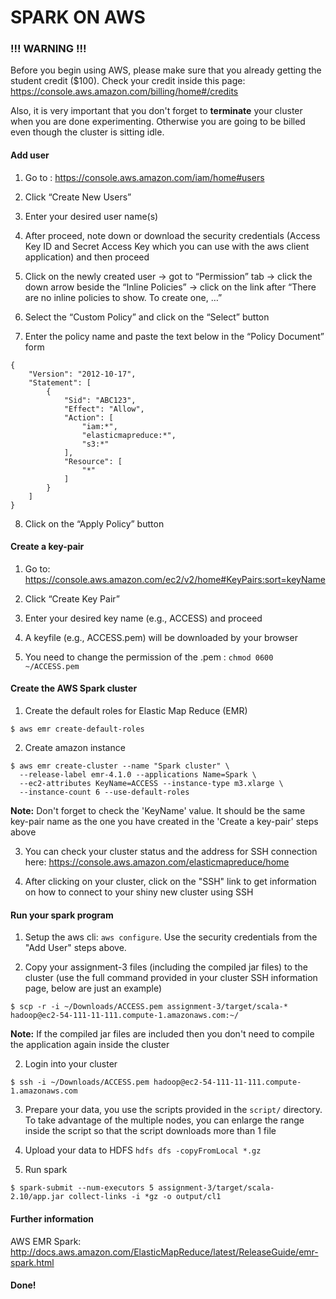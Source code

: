 # SPARK ON AWS

### !!! WARNING !!!

Before you begin using AWS, please make sure that you already getting the student credit ($100). Check your credit inside this page: https://console.aws.amazon.com/billing/home#/credits

Also, it is very important that you don't forget to **terminate** your cluster when you are done experimenting. Otherwise you are going to be billed even though the cluster is sitting idle.

#### Add user

1. Go to : https://console.aws.amazon.com/iam/home#users

2. Click “Create New Users”

3. Enter your desired user name(s)

4. After proceed, note down or download the security credentials (Access Key ID and Secret Access Key which you can use with the aws client application) and then proceed

5. Click on the newly created user -> got to “Permission” tab -> click the down arrow beside the “Inline Policies” -> click on the link after “There are no inline policies to show. To create one, …”

6. Select the “Custom Policy” and click on the “Select” button

7. Enter the policy name and  paste the text below in the “Policy Document” form
```
{
    "Version": "2012-10-17",
    "Statement": [
        {
            "Sid": "ABC123",
            "Effect": "Allow",
            "Action": [
                "iam:*",
                "elasticmapreduce:*",
                "s3:*"
            ],
            "Resource": [
                "*"
            ]
        }
    ]
}
```

8. Click on the “Apply Policy” button

#### Create a key-pair

1. Go to: https://console.aws.amazon.com/ec2/v2/home#KeyPairs:sort=keyName

2. Click “Create Key Pair”

3. Enter your desired key name (e.g., ACCESS) and proceed

4. A keyfile (e.g., ACCESS.pem) will be downloaded by your browser

5. You need to change the permission of the .pem : `chmod 0600 ~/ACCESS.pem`


#### Create the AWS Spark cluster

1. Create the default roles for Elastic Map Reduce (EMR)
```terminal
$ aws emr create-default-roles
```

2. Create amazon instance
```terminal
$ aws emr create-cluster --name "Spark cluster" \
  --release-label emr-4.1.0 --applications Name=Spark \
  --ec2-attributes KeyName=ACCESS --instance-type m3.xlarge \
  --instance-count 6 --use-default-roles
```
**Note:** Don't forget to check the 'KeyName' value. It should be the same key-pair name as the one you have created in the 'Create a key-pair' steps above

3. You can check your cluster status and the address for SSH connection here: https://console.aws.amazon.com/elasticmapreduce/home

4. After clicking on your cluster, click on the "SSH" link to get information on how to connect to your shiny new cluster using SSH

#### Run your spark program

1. Setup the aws cli: `aws configure`. Use the security credentials from the "Add User"
steps above.

1. Copy your assignment-3 files (including the compiled jar files) to the cluster (use the full command provided in your cluster SSH information page, below are just an example)
```terminal
$ scp -r -i ~/Downloads/ACCESS.pem assignment-3/target/scala-* hadoop@ec2-54-111-11-111.compute-1.amazonaws.com:~/
```
**Note:** If the compiled jar files are included then you don't need to compile the application again inside the cluster

2. Login into your cluster
```terminal
$ ssh -i ~/Downloads/ACCESS.pem hadoop@ec2-54-111-11-111.compute-1.amazonaws.com
```

3. Prepare your data, you use the scripts provided in the `script/` directory. To take advantage of the multiple nodes, you can enlarge the range inside the script so that the script downloads more than 1 file

4. Upload your data to HDFS `hdfs dfs -copyFromLocal *.gz`

5. Run spark
```terminal
$ spark-submit --num-executors 5 assignment-3/target/scala-2.10/app.jar collect-links -i *gz -o output/cl1
```

#### Further information

AWS EMR Spark: http://docs.aws.amazon.com/ElasticMapReduce/latest/ReleaseGuide/emr-spark.html


#### Done!
